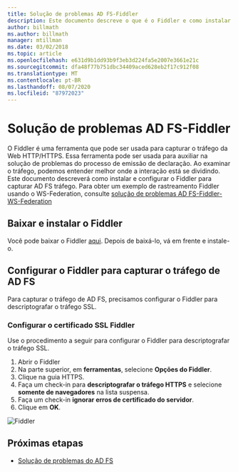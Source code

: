 ```yaml
---
title: Solução de problemas AD FS-Fiddler
description: Este documento descreve o que é o Fiddler e como instalar e configurar o Fiddler para solucionar problemas de declarações de AD FS
author: billmath
ms.author: billmath
manager: mtillman
ms.date: 03/02/2018
ms.topic: article
ms.openlocfilehash: e631d9b1dd93b9f3eb3d224fa5e2007e3661e21c
ms.sourcegitcommit: dfa48f77b751dbc34409aced628eb2f17c912f08
ms.translationtype: MT
ms.contentlocale: pt-BR
ms.lasthandoff: 08/07/2020
ms.locfileid: "87972023"
---
```

# <a name="ad-fs-troubleshooting---fiddler"></a>Solução de problemas AD FS-Fiddler
O Fiddler é uma ferramenta que pode ser usada para capturar o tráfego da Web HTTP/HTTPS.  Essa ferramenta pode ser usada para auxiliar na solução de problemas do processo de emissão de declaração.  Ao examinar o tráfego, podemos entender melhor onde a interação está se dividindo.  Este documento descreverá como instalar e configurar o Fiddler para capturar AD FS tráfego.  Para obter um exemplo de rastreamento Fiddler usando o WS-Federation, consulte [solução de problemas AD FS-Fiddler-WS-Federation](ad-fs-tshoot-fiddler-ws-fed.md)

## <a name="download-and-install-fiddler"></a>Baixar e instalar o Fiddler
Você pode baixar o Fiddler [aqui](https://www.telerik.com/download/fiddler).  Depois de baixá-lo, vá em frente e instale-o.

## <a name="configure-fiddler-to-capture-ad-fs-traffic"></a>Configurar o Fiddler para capturar o tráfego de AD FS
Para capturar o tráfego de AD FS, precisamos configurar o Fiddler para descriptografar o tráfego SSL.

### <a name="configure-the-fiddler-ssl-certificate"></a>Configurar o certificado SSL Fiddler
 Use o procedimento a seguir para configurar o Fiddler para descriptografar o tráfego SSL.

1.  Abrir o Fiddler
2.  Na parte superior, em **ferramentas**, selecione **Opções do Fiddler**.
3.  Clique na guia HTTPS.
4.  Faça um check-in para **descriptografar o tráfego HTTPS** e selecione **somente de navegadores** na lista suspensa.
5.  Faça um check-in **ignorar erros de certificado do servidor**.
6.  Clique em **OK**.

![Fiddler](media/ad-fs-tshoot-fiddler/fiddler1.png)

## <a name="next-steps"></a>Próximas etapas

- [Solução de problemas do AD FS](ad-fs-tshoot-overview.md)